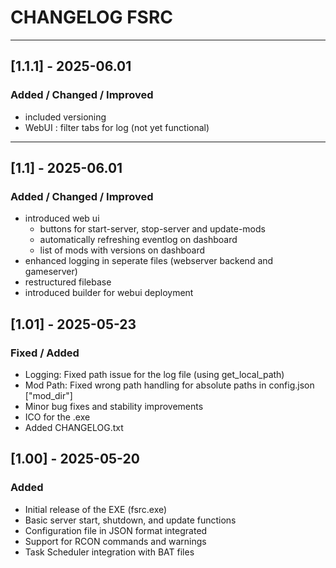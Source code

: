 # CHANGELOG FSRC
---
## [1.1.1] - 2025-06.01
### Added / Changed / Improved
- included versioning
- WebUI : filter tabs for log (not yet functional)

---
## [1.1] - 2025-06.01
### Added / Changed / Improved
- introduced web ui
  - buttons for start-server, stop-server and update-mods
  - automatically refreshing eventlog on dashboard
  - list of mods with versions on dashboard
- enhanced logging in seperate files (webserver backend and gameserver)
- restructured filebase
- introduced builder for webui deployment


## [1.01] - 2025-05-23
### Fixed / Added
- Logging: Fixed path issue for the log file (using get_local_path)
- Mod Path: Fixed wrong path handling for absolute paths in config.json ["mod_dir"]
- Minor bug fixes and stability improvements
- ICO for the .exe
- Added CHANGELOG.txt


## [1.00] - 2025-05-20
### Added
- Initial release of the EXE (fsrc.exe)
- Basic server start, shutdown, and update functions
- Configuration file in JSON format integrated
- Support for RCON commands and warnings
- Task Scheduler integration with BAT files
